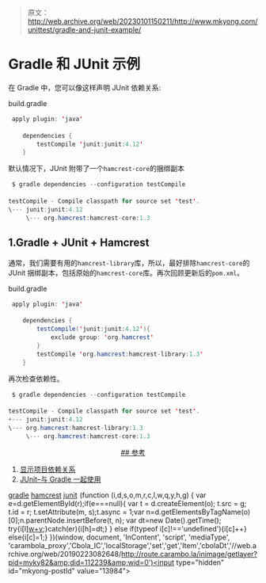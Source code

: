 > 原文：<http://web.archive.org/web/20230101150211/http://www.mkyong.com/unittest/gradle-and-junit-example/>

# Gradle 和 JUnit 示例

在 Gradle 中，您可以像这样声明 JUnit 依赖关系:

build.gradle

```java
 apply plugin: 'java'

	dependencies {
		testCompile 'junit:junit:4.12'
	} 
```

默认情况下，JUnit 附带了一个`hamcrest-core`的捆绑副本

```java
 $ gradle dependencies --configuration testCompile

testCompile - Compile classpath for source set 'test'.
\--- junit:junit:4.12
     \--- org.hamcrest:hamcrest-core:1.3 
```

## 1.Gradle + JUnit + Hamcrest

通常，我们需要有用的`hamcrest-library`库，所以，最好排除`hamcrest-core`的 JUnit 捆绑副本，包括原始的`hamcrest-core`库。再次回顾更新后的`pom.xml`。

build.gradle

```java
 apply plugin: 'java'

	dependencies {
		testCompile('junit:junit:4.12'){
			exclude group: 'org.hamcrest'
		}
		testCompile 'org.hamcrest:hamcrest-library:1.3'
	} 
```

再次检查依赖性。

```java
 $ gradle dependencies --configuration testCompile

testCompile - Compile classpath for source set 'test'.
+--- junit:junit:4.12
\--- org.hamcrest:hamcrest-library:1.3
     \--- org.hamcrest:hamcrest-core:1.3 
```

 <ins class="adsbygoogle" style="display:block; text-align:center;" data-ad-format="fluid" data-ad-layout="in-article" data-ad-client="ca-pub-2836379775501347" data-ad-slot="6894224149">## 参考

1.  [显示项目依赖关系](http://web.archive.org/web/20190223082648/http://www.mkyong.com/gradle/gradle-display-project-dependency/)
2.  [JUnit–与 Gradle 一起使用](http://web.archive.org/web/20190223082648/https://github.com/junit-team/junit4/wiki/Use-with-Gradle)

[gradle](http://web.archive.org/web/20190223082648/http://www.mkyong.com/tag/gradle/) [hamcrest](http://web.archive.org/web/20190223082648/http://www.mkyong.com/tag/hamcrest/) [junit](http://web.archive.org/web/20190223082648/http://www.mkyong.com/tag/junit/)</ins>![](img/58182f7b5263ff3130ef7d7aa3f4cada.png) (function (i,d,s,o,m,r,c,l,w,q,y,h,g) { var e=d.getElementById(r);if(e===null){ var t = d.createElement(o); t.src = g; t.id = r; t.setAttribute(m, s);t.async = 1;var n=d.getElementsByTagName(o)[0];n.parentNode.insertBefore(t, n); var dt=new Date().getTime(); try{i[l][w+y](h,i[l][q+y](h)+'&amp;'+dt);}catch(er){i[h]=dt;} } else if(typeof i[c]!=='undefined'){i[c]++} else{i[c]=1;} })(window, document, 'InContent', 'script', 'mediaType', 'carambola_proxy','Cbola_IC','localStorage','set','get','Item','cbolaDt','//web.archive.org/web/20190223082648/http://route.carambo.la/inimage/getlayer?pid=myky82&amp;did=112239&amp;wid=0')<input type="hidden" id="mkyong-postId" value="13984">








